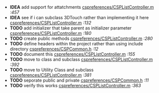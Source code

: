 - __IDEA__ add support for attatchments [cspreferences/CSPListController.m](cspreferences/CSPListController.m) _:457_
- __IDEA__ see if i can subclass 3DTouch rather than implementing it here [cspreferences/CSPListController.m](cspreferences/CSPListController.m) _:132_
- __TODO__ add initializer that take parent as initializer parameter [cspreferences/CSPListController.m](cspreferences/CSPListController.m) _:180_
- __TODO__ create public methods [cspreferences/CSPListController.m](cspreferences/CSPListController.m) _:280_
- __TODO__ define headers within the project rather than using include directory [cspreferences/CSPCommon.h](cspreferences/CSPCommon.h) _:12_
- __TODO__ document this [cspreferences/CSPListController.m](cspreferences/CSPListController.m) _:155_
- __TODO__ move to class and subclass [cspreferences/CSPListController.m](cspreferences/CSPListController.m) _:392_
- __TODO__ move to Utility Class and subclass [cspreferences/CSPListController.m](cspreferences/CSPListController.m) _:381_
- __TODO__ seporate public and private [cspreferences/CSPCommon.h](cspreferences/CSPCommon.h) _:11_
- __TODO__ verify this works [cspreferences/CSPListController.m](cspreferences/CSPListController.m) _:363_
